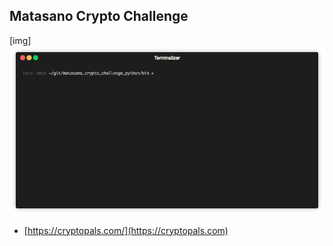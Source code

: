 ## Matasano Crypto Challenge

[img]
![ECB byte by byte decryption](ecb_bbb.gif)

* [https://cryptopals.com/](https://cryptopals.com)
